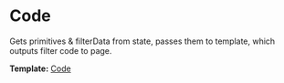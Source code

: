 # Code

Gets primitives & filterData from state, passes them to template, which outputs filter code to page.

__Template:__ [Code](#code)
